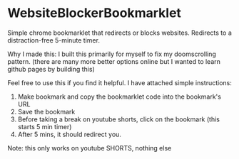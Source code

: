 # WebsiteBlockerBookmarklet
Simple chrome bookmarklet that redirects or blocks websites. Redirects to a distraction-free 5-minute timer.

Why I made this:
I built this primarily for myself to fix my doomscrolling pattern. (there are many more better options online but I wanted to learn github pages by building this)

Feel free to use this if you find it helpful. I have attached simple instructions:
1. Make bookmark and copy the bookmarklet code into the bookmark's URL
2. Save the bookmark
3. Before taking a break on youtube shorts, click on the bookmark (this starts 5 min timer)
4. After 5 mins, it should redirect you.

Note: this only works on youtube SHORTS, nothing else
